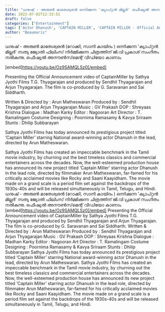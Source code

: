 ```yaml
---
title: "ധനുഷ് - അരുൺ മാതേശ്വരൻ ഒന്നിക്കുന്ന 'ക്യാപ്റ്റൻ മില്ലർ' ഒഫീഷ്യൽ അനൗൺസ്‌മെന്റ് വീഡിയോ"
date: 2022-07-02T12:33:51
draft: false
categories: ["Entertainment"]
tags: ['Actor Dhanush', 'CAPTAIN MILLER', 'CAPTAIN MILLER - Official Announcement Video']
author: "Beaumaris"
---
```


ധനുഷ് - അരുൺ മാതേശ്വരൻ (റോക്കി, സാനി കായിദം ) ഒന്നിക്കുന്ന 'ക്യാപ്റ്റൻ മില്ലർ' സത്യ ജ്യോതി ഫിലിംസ് നിർമ്മിക്കുന്ന ചിത്രത്തിന് ജി.വി പ്രകാശ് സംഗീതം നൽകുന്നു. ഒഫീഷ്യൽ അനൗൺസ്‌മെന്റ് വീഡിയോ കാണാം

[embed]https://youtu.be/Oz9SAMQLSz0[/embed]

Presenting the Official Announcement video of CaptainMiller by Sathya Jyothi Films T.G. Thyagarajan and produced by Sendhil Thyagarajan and Arjun Thyagarajan. The film is co-produced by G. Saravanan and Sai Siddharth.

Written &amp; Directed by : Arun Matheswaran
Produced by : Sendhil Thyagarajan and Arjun Thyagarajan
Music : GV Prakash
DOP : Shreyaas Krishna
Dialogue : Madhan Karky
Editor : Nagooran
Art Director : T. Ramalingam
Costume Designing : Poornima Ramasamy &amp; Kavya Sriraam
Stunts : Dhilip Subbarayan

Sathya Jyothi Films has today announced its prestigious project titled ‘Captain Miller’ starring National award-winning actor Dhanush in the lead, directed by Arun Matheswaran.

Sathya Jyothi Films has created an impeccable benchmark in the Tamil movie industry, by churning out the best timeless classics and commercial entertainers across the decades. Now, the well-esteemed production house has announced its new project titled ‘Captain Miller’ starring actor Dhanush in the lead role, directed by filmmaker Arun Matheswaran, far-famed for his critically acclaimed movies like Rocky and Saani Kaayidham. The movie made on a grand scale is a period film set against the backdrops of the 1930s-40s and will be released simultaneously in Tamil, Telugu, and Hindi.
ധനുഷ് - അരുൺ മാതേശ്വരൻ (റോക്കി, സാനി കായിദം ) ഒന്നിക്കുന്ന 'ക്യാപ്റ്റൻ മില്ലർ' സത്യ ജ്യോതി ഫിലിംസ് നിർമ്മിക്കുന്ന ചിത്രത്തിന് ജി.വി പ്രകാശ് സംഗീതം നൽകുന്നു. ഒഫീഷ്യൽ അനൗൺസ്‌മെന്റ് വീഡിയോ കാണാം [embed]https://youtu.be/Oz9SAMQLSz0[/embed] Presenting the Official Announcement video of CaptainMiller by Sathya Jyothi Films T.G. Thyagarajan and produced by Sendhil Thyagarajan and Arjun Thyagarajan. The film is co-produced by G. Saravanan and Sai Siddharth. Written & Directed by : Arun Matheswaran Produced by : Sendhil Thyagarajan and Arjun Thyagarajan Music : GV Prakash DOP : Shreyaas Krishna Dialogue : Madhan Karky Editor : Nagooran Art Director : T. Ramalingam Costume Designing : Poornima Ramasamy & Kavya Sriraam Stunts : Dhilip Subbarayan Sathya Jyothi Films has today announced its prestigious project titled ‘Captain Miller’ starring National award-winning actor Dhanush in the lead, directed by Arun Matheswaran. Sathya Jyothi Films has created an impeccable benchmark in the Tamil movie industry, by churning out the best timeless classics and commercial entertainers across the decades. Now, the well-esteemed production house has announced its new project titled ‘Captain Miller’ starring actor Dhanush in the lead role, directed by filmmaker Arun Matheswaran, far-famed for his critically acclaimed movies like Rocky and Saani Kaayidham. The movie made on a grand scale is a period film set against the backdrops of the 1930s-40s and will be released simultaneously in Tamil, Telugu, and Hindi.
